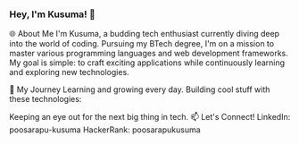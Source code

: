 ###  Hey, I'm Kusuma! 👋
🌐 About Me
I'm Kusuma, a budding tech enthusiast currently diving deep into the world of coding. Pursuing my BTech degree, I'm on a mission to master various programming languages and web development frameworks. My goal is simple: to craft exciting applications while continuously learning and exploring new technologies.

🚀 My Journey
Learning and growing every day.
Building cool stuff with these technologies:
 
 
 
Keeping an eye out for the next big thing in tech.
📫 Let's Connect!
LinkedIn: poosarapu-kusuma
HackerRank: poosarapukusuma
